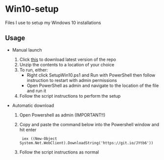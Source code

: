 # Win10-setup
Files I use to setup my Windows 10 installations

## Usage

- Manual launch
    1. Click [this](https://github.com/Kellegram/Win10-setup/archive/refs/heads/master.zip) to download latest version of the repo
    2. Unzip the contents to a location of your choice
    3. To run, either:
        - Right click SetupWin10.ps1 and Run with PowerShell then follow instruction to restart with admin permissions
        - Open PowerShell as admin and navigate to the location of the file and run it
    4. Follow the script instructions to perform the setup
    

- Automatic download
    1. Open Powershell as admin (IMPORTANT!!)
    2. Copy and paste the command below into the Powershell window and hit enter

            iex ((New-Object System.Net.WebClient).DownloadString('https://git.io/JYtb6'))
    3. Follow the script instructions as normal
